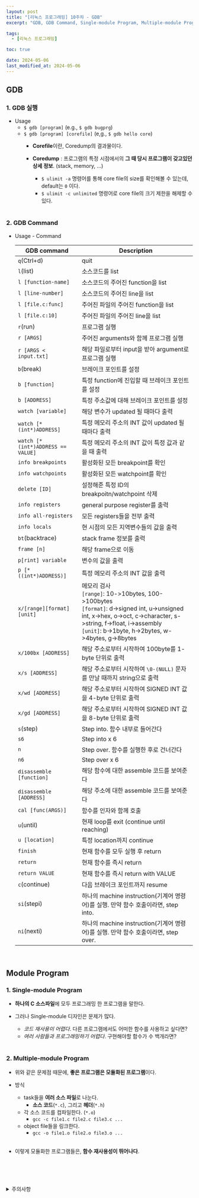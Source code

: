 ```yaml
---
layout: post
title: "[리눅스 프로그래밍] 10주차 - GDB"
excerpt: "GDB, GDB Command, Single-module Program, Multiple-module Program"

tags:
  - [리눅스 프로그래밍]

toc: true

date: 2024-05-06
last_modified_at: 2024-05-06
---
```

## GDB
### 1. GDB 실행
- Usage
  - `$ gdb [program]` (e.g., `$ gdb bugprg`)
  - `$ gdb [program] [corefile]` (e,g., `$ gdb hello core`)
    - **Corefile**이란, Coredump의 결과물이다.  
    - **Coredump** : 프로그램의 특정 시점에서의 **그 때 당시 프로그램이 갖고있던 상세 정보**. (stack, memory, ...)  
      - `$ ulimit -a` 명령어를 통해 core file의 size를 확인해볼 수 있는데,  
      default는 `0` 이다.  
      - `$ ulimit -c unlimited` 명령어로 core file의 크기 제한을 해제할 수 있다.  

      <br>

### 2. GDB Command
- Usage - Command
  
  |GDB command|Description|
  |---|---|
  |`q`(Ctrl+d)|quit|
  |`l`(list)|소스코드를 list|
  |`l [function-name]`|소스코드의 주어진 function을 list|
  |`l [line-number]`|소스코드의 주어진 line을 list|
  |`l [file.c:func]`|주어진 파일의 주어진 function을 list|
  |`l [file.c:10]`|주어진 파일의 주어진 line을 list|
  |`r`(run)|프로그램 실행|
  |`r [ARGS]`|주어진 arguments와 함께 프로그램 실행|
  |`r [ARGS < input.txt]`|해당 파일로부터 input을 받아 argument로 프로그램 실행|
  |`b`(break)|브레이크 포인트를 설정|
  |`b [function]`|특정 function에 진입할 때 브레이크 포인트를 설정|
  |`b [ADDRESS]`|특정 주소값에 대해 브레이크 포인트를 설정|
  |`watch [variable]`|해당 변수가 updated 될 때마다 출력|
  |`watch [*(int*)ADDRESS]`|특정 메모리 주소의 INT 값이 updated 될 때마다 출력|
  |`watch [*(int*)ADDRESS == VALUE]`|특정 메모리 주소의 INT 값이 특정 값과 같을 때 출력|
  |`info breakpoints`|활성화된 모든 breakpoint를 확인|
  |`info watchpoints`|활성화된 모든 watchpoint를 확인|
  |`delete [ID]`|설정해준 특정 ID의 breakpoitn/watchpoint 삭제|
  |`info registers`|general purpose register를 출력|
  |`info all-registers`|모든 registers들을 전부 출력|
  |`info locals`|현 시점의 모든 지역변수들의 값을 출력|
  |`bt`(backtrace)|stack frame 정보를 출력|
  |`frame [n]`|해당 frame으로 이동|
  |`p[rint] variable`|변수의 값을 출력|
  |`p [*((int*)ADDRESS)]`|특정 메모리 주소의 INT 값을 출력|
  |`x/[range][format] [unit]`|메모리 검사<br>`[range]`: 10->10bytes, 100->100bytes<br>`[format]`: d->signed int, u->unsigned int, x->hex, o->oct, c->character, s->string, f->float, i->assembly<br>`[unit]`: b->1byte, h->2bytes, w->4bytes, g->8bytes|
  |`x/100bx [ADDRESS]`|해당 주소로부터 시작하여 100byte를 1-byte 단위로 출력|
  |`x/s [ADDRESS]`|해당 주소로부터 시작하여 `\0-(NULL)` 문자를 만날 때까지 string으로 출력|
  |`x/wd [ADDRESS]`|해당 주소로부터 시작하여 SIGNED INT 값을 4-byte 단위로 출력|
  |`x/gd [ADDRESS]`|해당 주소로부터 시작하여 SIGNED INT 값을 8-byte 단위로 출력|
  |`s`(step)|Step into. 함수 내부로 들어간다|
  |`s6`|Step into x 6|
  |`n`|Step over. 함수를 실행한 후로 건너간다|
  |`n6`|Step over x 6|
  |`disassemble [function]`|해당 함수에 대한 assemble 코드를 보여준다|
  |`disassemble [ADDRESS]`|해당 주소에 대한 assemble 코드를 보여준다|
  |`cal [func(ARGS)]`|함수를 인자와 함께 호출|
  |`u`(until)|현재 loop를 exit (continue until reaching)|
  |`u [location]`|특정 location까지 continue|
  |`finish`|현재 함수를 모두 실행 후 return|
  |`return`|현재 함수를 즉시 return|
  |`return VALUE`|현재 함수를 즉시 return with VALUE|
  |`c`(continue)|다음 브레이크 포인트까지 resume|
  |`si`(stepi)|하나의 machine instruction(기계어 명령어)를 실행. 만약 함수 호출이라면, step into.|
  |`ni`(nexti)|하나의 machine instruction(기계어 명령어)를 실행. 만약 함수 호출이라면, step over.|  

  <br>

## Module Program
### 1. Single-module Program
- **하나의 C 소스파일**에 모두 프로그래밍 한 프로그램을 말한다.  

- 그러나 Single-module 디자인은 문제가 많다.  
  - *코드 재사용이 어렵다*. 다른 프로그램에서도 어떠한 함수를 사용하고 싶다면?  
  - *여러 사람들과 프로그래밍하기 어렵다*. 구현해야할 함수가 수 백개라면?  

  <br>

### 2. Multiple-module Program
- 위와 같은 문제점 때문에, **좋은 프로그램은 모듈화된 프로그램**이다.  
  
- 방식
  - task들을 **여러 소스 파일**로 나눈다.  
    - **소스 코드**(`*.c`), 그리고 **헤더**(`*.h`)
  - 각 소스 코드를 컴파일한다. (`*.o`)
    - `gcc -c file1.c file2.c file3.c ...`
  - object file들을 링크한다.  
    - `gcc -o file1.o file2.o file3.o ...`  
    <br>

- 이렇게 모듈화한 프로그램들은, **함수 재사용성이 뛰어나다**.

<br>
<br>
<br>
<br>
<details>
<summary>주의사항</summary>
<div markdown="1">  

이 포스팅은 강원대학교 송원준 교수님의 리눅스 프로그래밍 수업을 들으며 내용을 정리 한 것입니다.  
수업 내용에 대한 저작권은 교수님께 있으니,  
다른 곳으로의 무분별한 내용 복사를 자제해 주세요.  

</div>
</details>